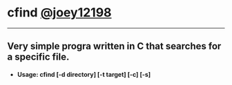 # cfind [@joey12198](https://github.com/joey121982/)
---
## Very simple progra written in C that searches for a specific file.

- #### Usage: cfind [-d directory] [-t target] [-c] [-s]